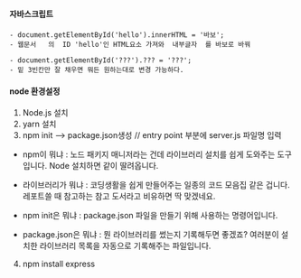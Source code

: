 #### 자바스크립트

    - document.getElementById('hello').innerHTML = '바보';
    - 웹문서   의  ID 'hello'인 HTML요소 가져와  내부글자  를 바보로 바꿔

    - document.getElementById('???').??? = '???';
    - 밑 3빈칸만 잘 채우면 뭐든 원하는대로 변경 가능하다.

    
#### node 환경설정

1. Node.js 설치
2. yarn 설치
3. npm init --> package.json생성 // entry point 부분에 server.js 파일명 입력

- npm이 뭐냐 : 노드 패키지 매니저라는 건데 라이브러리 설치를 쉽게 도와주는 도구입니다. Node 설치하면 같이 딸려옵니다. 

- 라이브러리가 뭐냐 : 코딩생활을 쉽게 만들어주는 일종의 코드 모음집 같은 겁니다. 레포트쓸 때 참고하는 참고 도서라고 비유하면 딱 맞겠네요. 

- npm init은 뭐냐 : package.json 파일을 만들기 위해 사용하는 명령어입니다. 

- package.json은 뭐냐 : 뭔 라이브러리를 썼는지 기록해두면 좋겠죠? 여러분이 설치한 라이브러리 목록을 자동으로 기록해주는 파일입니다.


4. npm install express